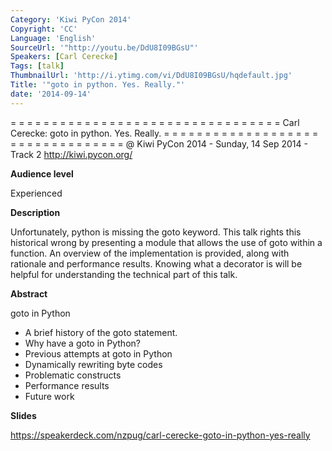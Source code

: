 ```yaml
---
Category: 'Kiwi PyCon 2014'
Copyright: 'CC'
Language: 'English'
SourceUrl: '"http://youtu.be/DdU8I09BGsU"'
Speakers: [Carl Cerecke]
Tags: [talk]
ThumbnailUrl: 'http://i.ytimg.com/vi/DdU8I09BGsU/hqdefault.jpg'
Title: '"goto in python. Yes. Really."'
date: '2014-09-14'
---
```

= = = = = = = = = = = = = = = = = = = = = = = = = = = = = = = = = 
Carl Cerecke:
goto in python. Yes. Really.
= = = = = = = = = = = = = = = = = = = = = = = = = = = = = = = = = 
@ Kiwi PyCon 2014 - Sunday, 14 Sep 2014 - Track 2
http://kiwi.pycon.org/

**Audience level**

Experienced

**Description**

Unfortunately, python is missing the goto keyword. This talk rights this historical wrong by presenting a module that allows the use of goto within a function. An overview of the implementation is provided, along with rationale and performance results. Knowing what a decorator is will be helpful for understanding the technical part of this talk.

**Abstract**

goto in Python

 - A brief history of the goto statement.
 - Why have a goto in Python?
 - Previous attempts at goto in Python
 - Dynamically rewriting byte codes
 - Problematic constructs
 - Performance results
 - Future work

**Slides**

https://speakerdeck.com/nzpug/carl-cerecke-goto-in-python-yes-really